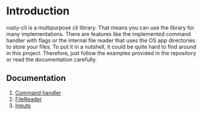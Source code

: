 # Introduction

rusty-cli is a multipurpose cli library. That means you can use the library for
many implementations. There are features like the implemented command handler with flags
or the internal file reader that uses the OS app directories to 
store your files. To put it in a nutshell, it could be quite
hard to find around in this project. Therefore, just follow the examples provided in the
repository or read the documentation carefully.

## Documentation 

1. <a href="CommandHandler.md">Command handler</a>
2. <a href="FileReader.md">FileReader</a>
3. <a href="Inputs.md">Inputs</a>